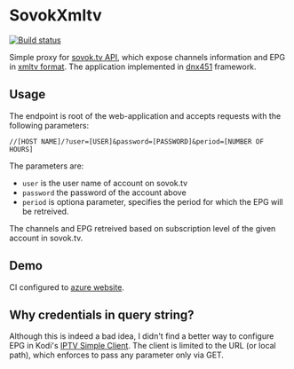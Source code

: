 # SovokXmltv

[![Build status](https://ci.appveyor.com/api/projects/status/chsydou48dpci70r?svg=true)](https://ci.appveyor.com/project/jenyayel/sovokxmltv)

Simple proxy for [sovok.tv API](http://forum.sovok.tv/viewtopic.php?f=6&t=240), which expose channels information and EPG in [xmltv format](http://wiki.xmltv.org/index.php/XMLTVFormat). The application implemented in [dnx451](https://github.com/aspnet/home) framework.

## Usage

The endpoint is root of the web-application and accepts requests with the following parameters: 

```//[HOST NAME]/?user=[USER]&password=[PASSWORD]&period=[NUMBER OF HOURS]```

The parameters are:
* `user` is the user name of account on sovok.tv
* `password` the password of the account above
* `period` is optiona parameter, specifies the period for which the EPG will be retreived.

The channels and EPG retreived based on subscription level of the given account in sovok.tv.

## Demo

CI configured to [azure website](https://sovokxmltv.azurewebsites.net/?user=1111&password=1111).

## Why credentials in query string?

Although this is indeed a bad idea, I didn't find a better way to configure EPG in Kodi's [IPTV Simple Client](http://kodi.wiki/view/Add-on:IPTV_Simple_Client). The client is limited to the URL (or local path), which enforces to pass any parameter only via GET.

